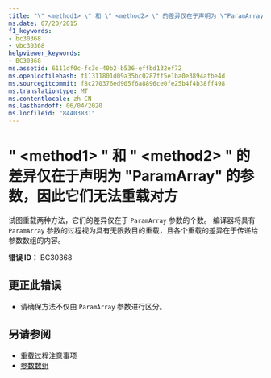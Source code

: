 ```yaml
---
title: "\" <method1> \" 和 \" <method2> \" 的差异仅在于声明为 \"ParamArray\" 的参数，因此它们无法重载对方"
ms.date: 07/20/2015
f1_keywords:
- bc30368
- vbc30368
helpviewer_keywords:
- BC30368
ms.assetid: 6111df0c-fc3e-40b2-b536-effbd132ef72
ms.openlocfilehash: f11311801d09a35bc0287ff5e1ba0e3894afbe4d
ms.sourcegitcommit: f8c270376ed905f6a8896ce0fe25b4f4b38ff498
ms.translationtype: MT
ms.contentlocale: zh-CN
ms.lasthandoff: 06/04/2020
ms.locfileid: "84403831"
---
```

# <a name="method1-and-method2-cannot-overload-each-other-because-they-differ-only-by-parameters-declared-paramarray"></a>" \<method1> " 和 " \<method2> " 的差异仅在于声明为 "ParamArray" 的参数，因此它们无法重载对方
试图重载两种方法，它们的差异仅在于 `ParamArray` 参数的个数。 编译器将具有 `ParamArray` 参数的过程视为具有无限数目的重载，且各个重载的差异在于传递给参数数组的内容。  
  
 **错误 ID：** BC30368  
  
## <a name="to-correct-this-error"></a>更正此错误  
  
- 请确保方法不仅由 `ParamArray` 参数进行区分。  
  
## <a name="see-also"></a>另请参阅

- [重载过程注意事项](../programming-guide/language-features/procedures/considerations-in-overloading-procedures.md)
- [参数数组](../programming-guide/language-features/procedures/parameter-arrays.md)
